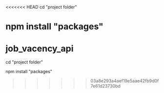 <<<<<<< HEAD
cd "project folder"

npm install "packages"
=======
# job_vacency_api

cd "project folder"

npm install "packages"
>>>>>>> 03a8e293a4aef19e5aae42fb9d0f7e61d23730bd
